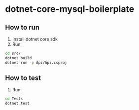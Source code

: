 # dotnet-core-mysql-boilerplate

## How to run 
1. Install dotnet core sdk
2. Run:
```sh
cd src/
dotnet build
dotnet run -p Api/Api.csproj
```

## How to test
1. Run:
```sh
cd Tests
dotnet test
```